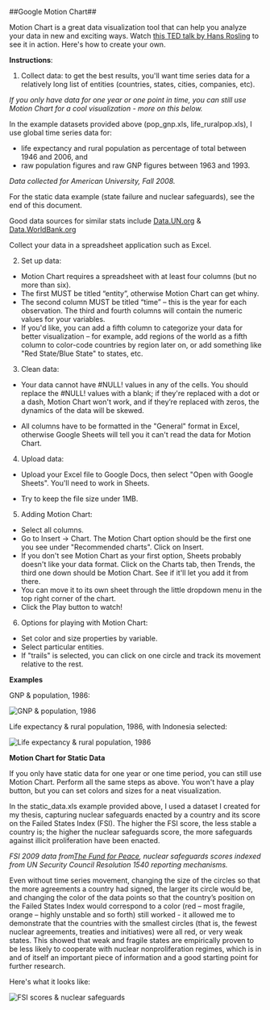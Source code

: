 ##Google Motion Chart##

Motion Chart is a great data visualization tool that can help you analyze your data in new and exciting ways. Watch [this TED talk by Hans Rosling](http://www.ted.com/talks/hans_rosling_shows_the_best_stats_you_ve_ever_seen?language=en#t-283227) to see it in action. Here's how to create your own.

**Instructions**:

1. Collect data: to get the best results, you'll want time series data for a relatively long list of entities (countries, states, cities, companies, etc). 

*If you only have data for one year or one point in time, you can still use Motion Chart for a cool visualization - more on this below.*

In the example datasets provided above (pop_gnp.xls, life_ruralpop.xls), I use global time series data for:

* life expectancy and rural population as percentage of total between 1946 and 2006, and
* raw population figures and raw GNP figures between 1963 and 1993. 

*Data collected for American University, Fall 2008.*

For the static data example (state failure and nuclear safeguards), see the end of this document.

Good data sources for similar stats include [Data.UN.org](http://data.un.org) & [Data.WorldBank.org](http://data.worldbank.org)

Collect your data in a spreadsheet application such as Excel.

2. Set up data:

* Motion Chart requires a spreadsheet with at least four columns (but no more than six). 
* The first MUST be titled “entity”, otherwise Motion Chart can get whiny. 
* The second column MUST be titled “time” – this is the year for each observation. The third and fourth columns will contain the numeric values for your variables.  
* If you'd like, you can add a fifth column to categorize your data for better visualization – for example, add regions of the world as a fifth column to color-code countries by region later on, or add something like "Red State/Blue State" to states, etc.

3. Clean data: 

* Your data cannot have #NULL! values in any of the cells. You should replace the #NULL! values with a blank; if they're replaced with a dot or a dash, Motion Chart won't work, and if they’re replaced with zeros, the dynamics of the data will be skewed. 

 * All columns have to be formatted in the "General" format in Excel, otherwise Google Sheets will tell you it can't read the data for Motion Chart.

4. Upload data:

* Upload your Excel file to Google Docs, then select "Open with Google Sheets". You'll need to work in Sheets.

* Try to keep the file size under 1MB.

5. Adding Motion Chart:

* Select all columns.
* Go to Insert -> Chart. The Motion Chart option should be the first one you see under "Recommended charts". Click on Insert. 
* If you don't see Motion Chart as your first option, Sheets probably doesn't like your data format. Click on the Charts tab, then Trends, the third one down should be Motion Chart. See if it'll let you add it from there.
* You can move it to its own sheet through the little dropdown menu in the top right corner of the chart.
* Click the Play button to watch!

6. Options for playing with Motion Chart:

* Set color and size properties by variable.
* Select particular entities.
* If "trails" is selected, you can click on one circle and track its movement relative to the rest.

**Examples**

GNP & population, 1986:

![GNP & population, 1986](http://s15.postimg.org/66j2lu1x7/gnp_pop86.png "GNP & Population, 1986")

Life expectancy & rural population, 1986, with Indonesia selected:

![Life expectancy & rural population, 1986](http://s24.postimg.org/tbgsl2ps5/life_ruralpop86.png "Life expectancy & rural population, 1986")

**Motion Chart for Static Data**

If you only have static data for one year or one time period, you can still use Motion Chart. Perform all the same steps as above. You won't have a play button, but you can set colors and sizes for a neat visualization.

In the static_data.xls example provided above, I used a dataset I created for my thesis, capturing nuclear safeguards enacted by a country and its score on the Failed States Index (FSI). The higher the FSI score, the less stable a country is; the higher the nuclear safeguards score, the more safeguards against illicit proliferation have been enacted. 

*FSI 2009 data from[The Fund for Peace](http://fundforpeace.org), nuclear safeguards scores indexed from UN Security Council Resolution 1540 reporting mechanisms.*

Even without time series movement, changing the size of the circles so that the more agreements a country had signed, the larger its circle would be, and changing the color of the data points so that the country’s position on the Failed States Index would correspond to a color (red – most fragile, orange – highly unstable and so forth) still worked -  it allowed me to demonstrate that the countries with the smallest circles (that is, the fewest nuclear agreements, treaties and initiatives) were all red, or very weak states. This showed that weak and fragile states are empirically proven to be less likely to cooperate with nuclear nonproliferation regimes, which is in and of itself an important piece of information and a good starting point for further research. 

Here's what it looks like:

![FSI scores & nuclear safeguards](http://s13.postimg.org/41i4jkxo7/nukes_fsi09.png "FSI scores & nuclear safeguards")

